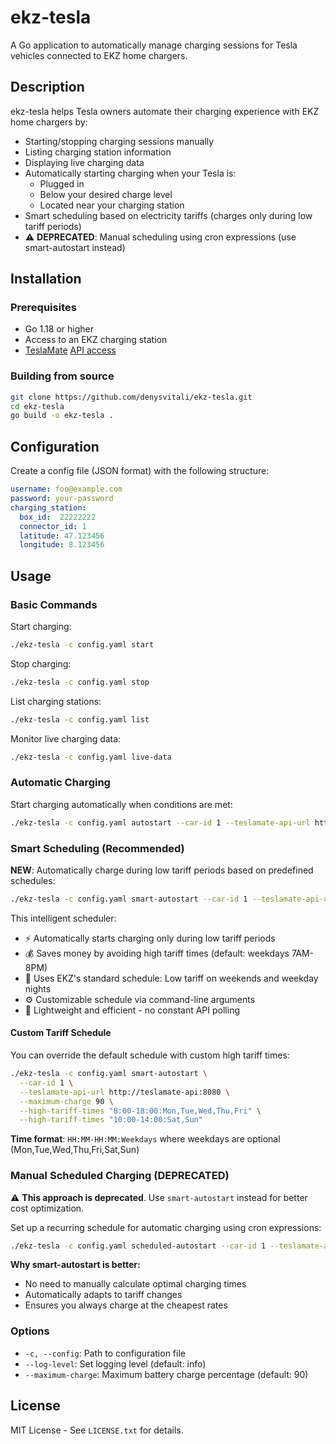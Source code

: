 # ekz-tesla

A Go application to automatically manage charging sessions for Tesla vehicles connected to EKZ home chargers.

## Description

ekz-tesla helps Tesla owners automate their charging experience with EKZ home chargers by:

- Starting/stopping charging sessions manually
- Listing charging station information
- Displaying live charging data
- Automatically starting charging when your Tesla is:
    - Plugged in
    - Below your desired charge level
    - Located near your charging station
- Smart scheduling based on electricity tariffs (charges only during low tariff periods)
- ⚠️ **DEPRECATED**: Manual scheduling using cron expressions (use smart-autostart instead)

## Installation

### Prerequisites

- Go 1.18 or higher
- Access to an EKZ charging station
- [TeslaMate](https://github.com/teslamate-org/teslamate) [API access](https://github.com/tobiasehlert/teslamateapi)

### Building from source

```bash
git clone https://github.com/denysvitali/ekz-tesla.git
cd ekz-tesla
go build -o ekz-tesla .
```

## Configuration

Create a config file (JSON format) with the following structure:

```yaml
username: foo@example.com
password: your-password
charging_station:
  box_id:  22222222
  connector_id: 1
  latitude: 47.123456
  longitude: 8.123456
```

## Usage

### Basic Commands

Start charging:
```bash
./ekz-tesla -c config.yaml start
```

Stop charging:
```bash
./ekz-tesla -c config.yaml stop
```

List charging stations:
```bash
./ekz-tesla -c config.yaml list
```

Monitor live charging data:
```bash
./ekz-tesla -c config.yaml live-data
```

### Automatic Charging

Start charging automatically when conditions are met:

```bash
./ekz-tesla -c config.yaml autostart --car-id 1 --teslamate-api-url http://teslamate-api:8080 --maximum-charge 90
```

### Smart Scheduling (Recommended)

**NEW**: Automatically charge during low tariff periods based on predefined schedules:

```bash
./ekz-tesla -c config.yaml smart-autostart --car-id 1 --teslamate-api-url http://teslamate-api:8080 --maximum-charge 90
```

This intelligent scheduler:
- ⚡ Automatically starts charging only during low tariff periods
- 💰 Saves money by avoiding high tariff times (default: weekdays 7AM-8PM)
- 📅 Uses EKZ's standard schedule: Low tariff on weekends and weekday nights
- ⚙️ Customizable schedule via command-line arguments
- 🚀 Lightweight and efficient - no constant API polling

#### Custom Tariff Schedule

You can override the default schedule with custom high tariff times:

```bash
./ekz-tesla -c config.yaml smart-autostart \
  --car-id 1 \
  --teslamate-api-url http://teslamate-api:8080 \
  --maximum-charge 90 \
  --high-tariff-times "8:00-18:00:Mon,Tue,Wed,Thu,Fri" \
  --high-tariff-times "10:00-14:00:Sat,Sun"
```

**Time format**: `HH:MM-HH:MM:Weekdays` where weekdays are optional (Mon,Tue,Wed,Thu,Fri,Sat,Sun)

### Manual Scheduled Charging (DEPRECATED)

⚠️ **This approach is deprecated**. Use `smart-autostart` instead for better cost optimization.

Set up a recurring schedule for automatic charging using cron expressions:

```bash
./ekz-tesla -c config.yaml scheduled-autostart --car-id 1 --teslamate-api-url http://teslamate-api:8080 --maximum-charge 90 --cronjob-line "0 22 * * *"
```

**Why smart-autostart is better:**
- No need to manually calculate optimal charging times
- Automatically adapts to tariff changes
- Ensures you always charge at the cheapest rates

### Options

- `-c, --config`: Path to configuration file
- `--log-level`: Set logging level (default: info)
- `--maximum-charge`: Maximum battery charge percentage (default: 90)

## License

MIT License - See `LICENSE.txt` for details.
